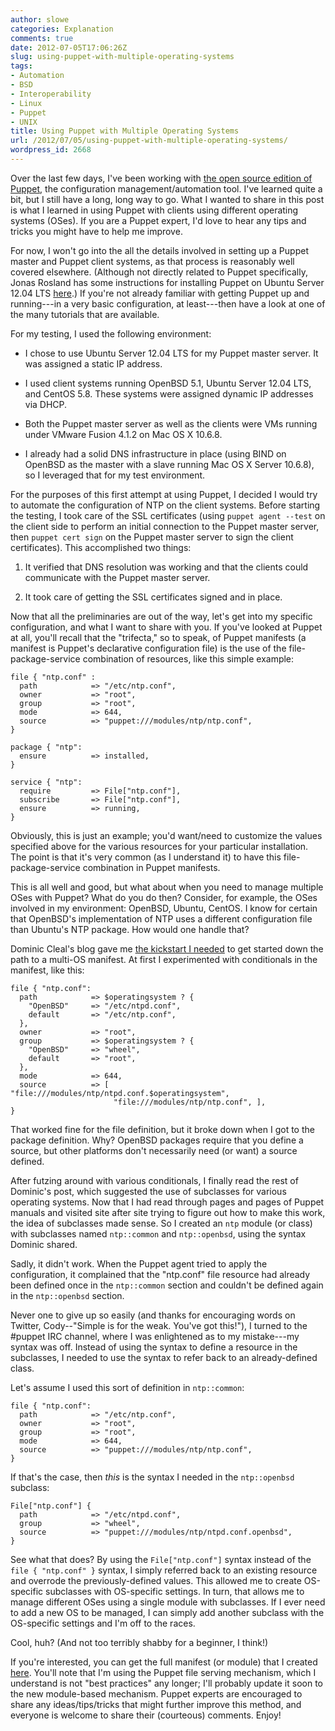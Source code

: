 ```yaml
---
author: slowe
categories: Explanation
comments: true
date: 2012-07-05T17:06:26Z
slug: using-puppet-with-multiple-operating-systems
tags:
- Automation
- BSD
- Interoperability
- Linux
- Puppet
- UNIX
title: Using Puppet with Multiple Operating Systems
url: /2012/07/05/using-puppet-with-multiple-operating-systems/
wordpress_id: 2668
---
```


Over the last few days, I've been working with [the open source edition of Puppet](http://puppetlabs.com/puppet/puppet-open-source/), the configuration management/automation tool. I've learned quite a bit, but I still have a long, long way to go. What I wanted to share in this post is what I learned in using Puppet with clients using different operating systems (OSes). If you are a Puppet expert, I'd love to hear any tips and tricks you might have to help me improve.

For now, I won't go into the all the details involved in setting up a Puppet master and Puppet client systems, as that process is reasonably well covered elsewhere. (Although not directly related to Puppet specifically, Jonas Rosland has some instructions for installing Puppet on Ubuntu Server 12.04 LTS [here](http://purevirtual.eu/2012/07/how-to-get-started-with-razor-and-puppet-part-1/).) If you're not already familiar with getting Puppet up and running---in a very basic configuration, at least---then have a look at one of the many tutorials that are available.

For my testing, I used the following environment:

* I chose to use Ubuntu Server 12.04 LTS for my Puppet master server. It was assigned a static IP address.

* I used client systems running OpenBSD 5.1, Ubuntu Server 12.04 LTS, and CentOS 5.8. These systems were assigned dynamic IP addresses via DHCP.

* Both the Puppet master server as well as the clients were VMs running under VMware Fusion 4.1.2 on Mac OS X 10.6.8.

* I already had a solid DNS infrastructure in place (using BIND on OpenBSD as the master with a slave running Mac OS X Server 10.6.8), so I leveraged that for my test environment.

For the purposes of this first attempt at using Puppet, I decided I would try to automate the configuration of NTP on the client systems. Before starting the testing, I took care of the SSL certificates (using `puppet agent --test` on the client side to perform an initial connection to the Puppet master server, then `puppet cert sign` on the Puppet master server to sign the client certificates). This accomplished two things:

1. It verified that DNS resolution was working and that the clients could communicate with the Puppet master server.

2. It took care of getting the SSL certificates signed and in place.

Now that all the preliminaries are out of the way, let's get into my specific configuration, and what I want to share with you. If you've looked at Puppet at all, you'll recall that the "trifecta," so to speak, of Puppet manifests (a manifest is Puppet's declarative configuration file) is the use of the file-package-service combination of resources, like this simple example:

``` puppet
file { "ntp.conf" :
  path            => "/etc/ntp.conf",
  owner           => "root",
  group           => "root",
  mode            => 644,
  source          => "puppet:///modules/ntp/ntp.conf",
}

package { "ntp":
  ensure          => installed,
}

service { "ntp":
  require         => File["ntp.conf"],
  subscribe       => File["ntp.conf"],
  ensure          => running,
}
```

Obviously, this is just an example; you'd want/need to customize the values specified above for the various resources for your particular installation. The point is that it's very common (as I understand it) to have this file-package-service combination in Puppet manifests.

This is all well and good, but what about when you need to manage multiple OSes with Puppet? What do you do then? Consider, for example, the OSes involved in my environment: OpenBSD, Ubuntu, CentOS. I know for certain that OpenBSD's implementation of NTP uses a different configuration file than Ubuntu's NTP package. How would one handle that?

Dominic Cleal's blog gave me [the kickstart I needed](http://m0dlx.com/blog/Puppet_manifests__a_multi_OS_style_guide.html) to get started down the path to a multi-OS manifest. At first I experimented with conditionals in the manifest, like this:

``` puppet
file { "ntp.conf":
  path            => $operatingsystem ? {
    "OpenBSD"     => "/etc/ntpd.conf",
    default       => "/etc/ntp.conf",
  },
  owner           => "root",
  group           => $operatingsystem ? {
    "OpenBSD"     => "wheel",
    default       => "root",
  },
  mode            => 644,
  source          => [ "file:///modules/ntp/ntpd.conf.$operatingsystem",
                       "file:///modules/ntp/ntp.conf", ],
}
```

That worked fine for the file definition, but it broke down when I got to the package definition. Why? OpenBSD packages require that you define a source, but other platforms don't necessarily need (or want) a source defined.

After futzing around with various conditionals, I finally read the rest of Dominic's post, which suggested the use of subclasses for various operating systems. Now that I had read through pages and pages of Puppet manuals and visited site after site trying to figure out how to make this work, the idea of subclasses made sense. So I created an `ntp` module (or class) with subclasses named `ntp::common` and `ntp::openbsd`, using the syntax Dominic shared.

Sadly, it didn't work. When the Puppet agent tried to apply the configuration, it complained that the "ntp.conf" file resource had already been defined once in the `ntp::common` section and couldn't be defined again in the `ntp::openbsd` section.

Never one to give up so easily (and thanks for encouraging words on Twitter, Cody--"Simple is for the weak. You've got this!"), I turned to the #puppet IRC channel, where I was enlightened as to my mistake---my syntax was off. Instead of using the syntax to define a resource in the subclasses, I needed to use the syntax to refer back to an already-defined class.

Let's assume I used this sort of definition in `ntp::common`:

``` puppet
file { "ntp.conf":
  path            => "/etc/ntp.conf",
  owner           => "root",
  group           => "root",
  mode            => 644,
  source          => "puppet:///modules/ntp/ntp.conf",
}
```

If that's the case, then _this_ is the syntax I needed in the `ntp::openbsd` subclass:

``` puppet
File["ntp.conf"] {
  path            => "/etc/ntpd.conf",
  group           => "wheel",
  source          => "puppet:///modules/ntp/ntpd.conf.openbsd",
}
```

See what that does? By using the `File["ntp.conf"]` syntax instead of the `file { "ntp.conf" }` syntax, I simply referred back to an existing resource and overrode the previously-defined values. This allowed me to create OS-specific subclasses with OS-specific settings. In turn, that allows me to manage different OSes using a single module with subclasses. If I ever need to add a new OS to be managed, I can simply add another subclass with the OS-specific settings and I'm off to the races.

Cool, huh? (And not too terribly shabby for a beginner, I think!)

If you're interested, you can get the full manifest (or module) that I created [here](http://pastebin.com/kmvNE1A4). You'll note that I'm using the Puppet file serving mechanism, which I understand is not "best practices" any longer; I'll probably update it soon to the new module-based mechanism. Puppet experts are encouraged to share any ideas/tips/tricks that might further improve this method, and everyone is welcome to share their (courteous) comments. Enjoy!

